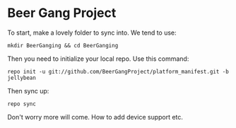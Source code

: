 Beer Gang Project
================

To start, make a lovely folder to sync into. We tend to use:

    mkdir BeerGanging && cd BeerGanging
    
Then you need to initialize your local repo. Use this command:
    
    repo init -u git://github.com/BeerGangProject/platform_manifest.git -b jellybean
    
Then sync up:

    repo sync
    
    
Don't worry more will come. How to add device support etc.     